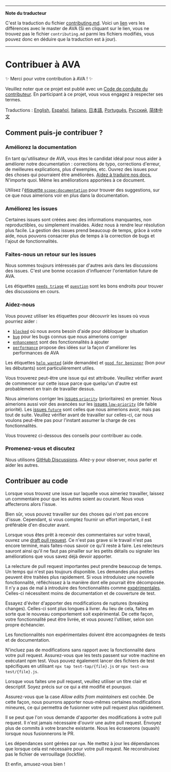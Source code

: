 ___
**Note du traducteur**

C'est la traduction du fichier [contributing.md](https://github.com/avajs/ava/blob/main/.github/CONTRIBUTING.md). Voici un [lien](https://github.com/avajs/ava/compare/711bcf268cb40ec21b967bef4d0927f9de1a71ac...main#diff-98e64bc1cd2db9333c6effe87bbe0d6dfe8714aba4c6bde45aa037fe0796e44c) vers les différences avec le master de AVA (Si en cliquant sur le lien, vous ne trouvez pas le fichier `contributing.md` parmi les fichiers modifiés, vous pouvez donc en déduire que la traduction est à jour).
___
# Contribuer à AVA

✨ Merci pour votre contribution à AVA ! ✨

Veuillez noter que ce projet est publié avec un [Code de conduite du contributeur](code-of-conduct.md). En participant à ce projet, vous vous engagez à respecter ses termes.

Traductions : [English](https://github.com/avajs/ava/blob/main/.github/CONTRIBUTING.md), [Español](https://github.com/avajs/ava-docs/blob/main/es_ES/contributing.md), [Italiano](https://github.com/avajs/ava-docs/blob/main/it_IT/contributing.md), [日本語](https://github.com/avajs/ava-docs/blob/main/ja_JP/contributing.md), [Português](https://github.com/avajs/ava-docs/blob/main/pt_BR/contributing.md), [Русский](https://github.com/avajs/ava-docs/blob/main/ru_RU/contributing.md), [简体中文](https://github.com/avajs/ava-docs/blob/main/zh_CN/contributing.md)

## Comment puis-je contribuer ?

### Améliorez la documentation

En tant qu'utilisateur de AVA, vous êtes le candidat idéal pour nous aider à améliorer notre documentation : corrections de typo, corrections d'erreur, de meilleures explications, plus d'exemples, etc. Ouvrez des issues pour des choses qui pourraient être améliorées. [Aidez à traduire nos docs.](https://github.com/avajs/ava-docs) N'importe quoi. Même les améliorations apportées à ce document.

Utilisez l'[étiquette `scope:documentation`](https://github.com/avajs/ava/labels/scope%3Adocumentation) pour trouver des suggestions, sur ce que nous aimerions voir en plus dans la documentation.

### Améliorez les issues

Certaines issues sont créées avec des informations manquantes, non reproductibles, ou simplement invalides. Aidez nous à rendre leur résolution plus facile. La gestion des issues prend beaucoup de temps, grâce à votre aide, nous pouvons consacrer plus de temps à la correction de bugs et l'ajout de fonctionnalités.

### Faites-nous un retour sur les issues

Nous sommes toujours intéressés par d'autres avis dans les discussions des issues. C'est une bonne occasion d'influencer l'orientation future de AVA.

Les étiquettes [`needs triage`](https://github.com/avajs/ava/labels/needs%20triage) et [`question`](https://github.com/avajs/ava/labels/question) sont les bons endroits pour trouver des discussions en cours.

### Aidez-nous

Vous pouvez utiliser les étiquettes pour découvrir les issues où vous pourriez aider :

* [`blocked`](https://github.com/avajs/ava/labels/blocked) où nous avons besoin d'aide pour débloquer la situation
* [`bug`](https://github.com/avajs/ava/labels/bug) pour les bugs connus que nous aimerions corriger
* [`enhancement`](https://github.com/avajs/ava/labels/enhancement) sont des fonctionnalités à ajouter
* [`performance`](https://github.com/avajs/ava/labels/performance) propose des idées sur la façon d'améliorer les performances de AVA

Les étiquettes [`help wanted`](https://github.com/avajs/ava/labels/help%20wanted) (aide demandée) et [`good for beginner`](https://github.com/avajs/ava/labels/good%20for%20beginner) (bon pour les débutants) sont particulièrement utiles.

Vous trouverez peut-être une issue qui est attribuée. Veuillez vérifier avant de commencer sur cette issue parce que quelqu'un d'autre est probablement en train de travailler dessus.

Nous aimerions corriger les [issues `priority`](https://github.com/avajs/ava/labels/priority) (prioritaires) en premier. Nous aimerions aussi voir des avancées sur les [issues `low-priority`](https://github.com/avajs/ava/labels/low%20priority) (de faible priorité). Les [issues `future`](https://github.com/avajs/ava/labels/future) sont celles que nous aimerions avoir, mais pas tout de suite. Veuillez vérifier avant de travailler sur celles-ci, car nous voulons peut-être pas pour l'instant assumer la charge de ces fonctionnalités.

Vous trouverez ci-dessous des conseils pour contribuer au code.

### Promenez-vous et discutez

Nous utilisons [GitHub Discussions](https://github.com/avajs/ava/discussions). Allez-y pour observer, nous parler et aider les autres.

## Contribuer au code

Lorsque vous trouvez une issue sur laquelle vous aimeriez travailler, laissez un commentaire pour que les autres soient au courant. Nous vous affecterons alors l'issue.

Bien sûr, vous pouvez travailler sur des choses qui n'ont pas encore d'issue. Cependant, si vous comptez fournir un effort important, il est préférable d'en discuter avant.

Lorsque vous êtes prêt à recevoir des commentaires sur votre travail, ouvrez une [draft pull request](https://help.github.com/en/github/collaborating-with-issues-and-pull-requests/about-pull-requests#draft-pull-requests). Ce n'est pas grave si le travail n'est pas encore terminé, mais faites-nous savoir ce qu'il reste à faire. Les relecteurs sauront ainsi qu'il ne faut pas pinailler sur les petits détails ou signaler les améliorations que vous savez déjà devoir apporter.

La relecture de pull request importantes peut prendre beaucoup de temps. Un temps qui n'est pas toujours disponible. Les demandes plus petites peuvent être traitées plus rapidement. Si vous introduisez une nouvelle fonctionnalité, réfléchissez à la manière dont elle pourrait être décomposée. Il n'y a pas de mal à introduire des fonctionnalités comme [expérimentales](https://github.com/avajs/ava-docs/blob/main/fr_FR/docs/06-configuration.md#expérimentations). Celles-ci nécessitent moins de documentation et de couverture de test.

Essayez d'éviter d'apporter des modifications de ruptures (breaking changes). Celles-ci sont plus longues à livrer. Au lieu de cela, faites en sorte que le nouveau comportement soit expérimental. De cette façon, votre fonctionnalité peut être livrée, et vous pouvez l'utiliser, selon son propre échéancier.

Les fonctionnalités non expérimentales doivent être accompagnées de tests et de documentation.

N'incluez pas de modifications sans rapport avec la fonctionnalité dans votre pull request. Assurez-vous que les tests passent sur votre machine en exécutant npm test. Vous pouvez également lancer des fichiers de test spécifiques en utilisant `npx tap test-tap/{file}.js` or `npx test-ava test/{file}.js`.

Lorsque vous faites une pull request, veuillez utiliser un titre clair et descriptif. Soyez précis sur ce qui a été modifié et pourquoi.

Assurez-vous que la case *Allow edits from maintainers* est cochée. De cette façon, nous pourrons apporter nous-mêmes certaines modifications mineures, ce qui permettra de fusionner votre pull request plus rapidement.

Il se peut que l'on vous demande d'apporter des modifications à votre pull request. Il n'est jamais nécessaire d'ouvrir une autre pull request. Envoyez plus de commits à votre branche existante. Nous les écraserons (squash) lorsque nous fusionnerons le PR.

Les dépendances sont gérées par `npm`. Ne mettez à jour les dépendances que lorsque cela est nécessaire pour votre pull request. Ne reconstruisez pas le fichier de verrouillage (lockfile).

Et enfin, amusez-vous bien !
